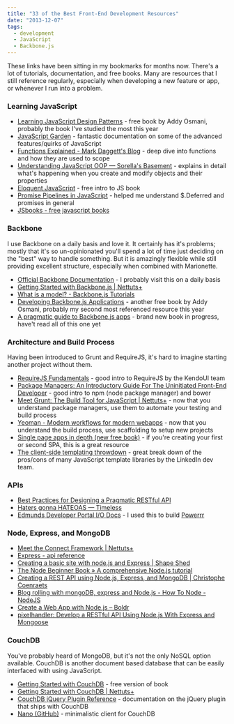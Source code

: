 ```yaml
---
title: "33 of the Best Front-End Development Resources"
date: "2013-12-07"
tags:
  - development
  - JavaScript
  - Backbone.js
---
```


These links have been sitting in my bookmarks for months now. There's a lot of tutorials, documentation, and free books. Many are resources that I still reference regularly, especially when developing a new feature or app, or whenever I run into a problem.

### Learning JavaScript

- [Learning JavaScript Design Patterns](http://addyosmani.com/resources/essentialjsdesignpatterns/book/) - free book by Addy Osmani, probably the book I've studied the most this year
- [JavaScript Garden](http://bonsaiden.github.com/JavaScript-Garden/#object) - fantastic documentation on some of the advanced features/quirks of JavaScript
- [Functions Explained - Mark Daggett's Blog](http://markdaggett.com/blog/2013/02/15/functions-explained/) - deep dive into functions and how they are used to scope
- [Understanding JavaScript OOP — Sorella's Basement](http://killdream.github.io/2011/10/09/understanding-javascript-oop.html) - explains in detail what's happening when you create and modify objects and their properties
- [Eloquent JavaScript](http://eloquentjavascript.net/) - free intro to JS book
- [Promise Pipelines in JavaScript](http://sitr.us/2012/07/31/promise-pipelines-in-javascript.html) - helped me understand \$.Deferred and promises in general
- [JSbooks - free javascript books](http://jsbooks.revolunet.com/)

### Backbone

I use Backbone on a daily basis and love it. It certainly has it's problems; mostly that it's so un-opinionated you'll spend a lot of time just deciding on the "best" way to handle something. But it is amazingly flexible while still providing excellent structure, especially when combined with Marionette.

- [Official Backbone Documentation](http://documentcloud.github.io/backbone/) - I probably visit this on a daily basis
- [Getting Started with Backbone.js | Nettuts+](http://net.tutsplus.com/tutorials/javascript-ajax/getting-started-with-backbone-js/)
- [What is a model? - Backbone.js Tutorials](http://backbonetutorials.com/what-is-a-model/)
- [Developing Backbone.js Applications](http://addyosmani.github.io/backbone-fundamentals/) - another free book by Addy Osmani, probably my second most referenced resource this year
- [A pragmatic guide to Backbone.js apps](http://pragmatic-backbone.com/) - brand new book in progress, have't read all of this one yet

### Architecture and Build Process

Having been introduced to Grunt and RequireJS, it's hard to imagine starting another project without them.

- [RequireJS Fundamentals](http://www.kendoui.com/blogs/teamblog/posts/13-05-08/requirejs-fundamentals.aspx) - good intro to RequireJS by the KendoUI team
- [Package Managers: An Introductory Guide For The Uninitiated Front-End Developer](http://tech.pro/tutorial/1190/package-managers-an-introductory-guide-for-the-uninitiated-front-end-developer) - good intro to npm (node package manager) and bower
- [Meet Grunt: The Build Tool for JavaScript | Nettuts+](http://net.tutsplus.com/tutorials/javascript-ajax/meeting-grunt-the-build-tool-for-javascript/) - now that you understand package managers, use them to automate your testing and build process
- [Yeoman - Modern workflows for modern webapps](http://yeoman.io/faq.html) - now that you understand the build process, use scaffolding to setup new projects
- [Single page apps in depth (new free book)](http://singlepageappbook.com/index.html) - if you're creating your first or second SPA, this is a great resource
- [The client-side templating throwdown](http://engineering.linkedin.com/frontend/client-side-templating-throwdown-mustache-handlebars-dustjs-and-more) - great break down of the pros/cons of many JavaScript template libraries by the LinkedIn dev team.

### APIs

- [Best Practices for Designing a Pragmatic RESTful API](http://www.vinaysahni.com/best-practices-for-a-pragmatic-restful-api)
- [Haters gonna HATEOAS — Timeless](http://timelessrepo.com/haters-gonna-hateoas)
- [Edmunds Developer Portal I/O Docs](http://developer.edmunds.com/io-docs) - I used this to build [Powerrr](https://github.com/simpixelated/powerrr)

### Node, Express, and MongoDB

- [Meet the Connect Framework | Nettuts+](http://net.tutsplus.com/tutorials/javascript-ajax/meet-the-connect-framework/)
- [Express - api reference](http://expressjs.com/api.html#app-settings)
- [Creating a basic site with node.js and Express | Shape Shed](http://shapeshed.com/creating-a-basic-site-with-node-and-express/)
- [The Node Beginner Book » A comprehensive Node.js tutorial](http://www.nodebeginner.org/)
- [Creating a REST API using Node.js, Express, and MongoDB | Christophe Coenraets](http://coenraets.org/blog/2012/10/creating-a-rest-api-using-node-js-express-and-mongodb/)
- [Blog rolling with mongoDB, express and Node.js - How To Node - NodeJS](http://howtonode.org/express-mongodb)
- [Create a Web App with Node.js – Boldr](http://boldr.net/create-a-web-app-with-node)
- [pixelhandler: Develop a RESTful API Using Node.js With Express and Mongoose](http://pixelhandler.com/blog/2012/02/09/develop-a-restful-api-using-node-js-with-express-and-mongoose/)

### CouchDB

You've probably heard of MongoDB, but it's not the only NoSQL option available. CouchDB is another document based database that can be easily interfaced with using JavaScript.

- [Getting Started with CouchDB](http://guide.couchdb.org/) - free version of book
- [Getting Started with CouchDB | Nettuts+](http://net.tutsplus.com/tutorials/getting-started-with-couchdb/?search_index=1)
- [CouchDB jQuery Plugin Reference](http://bradley-holt.com/2011/07/couchdb-jquery-plugin-reference/) - documentation on the jQuery plugin that ships with CouchDB
- [Nano (GitHub)](https://github.com/dscape/nano#dbviewdesignname-viewname-params-callback) - minimalistic client for CouchDB

